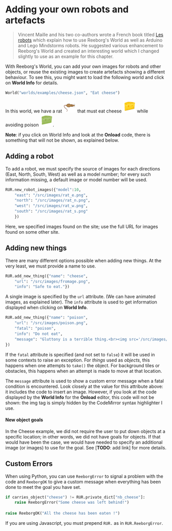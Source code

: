 # Adding your own robots and artefacts

> Vincent Maille and his two co-authors wrote a French book titled [Les robots](https://www.amazon.ca/Robots-Apprendre-Robotique-Par-lExemple/dp/2340013984/ref=sr_1_1?ie=UTF8&qid=1500382251&sr=8-1&keywords=les+robots+maille) which explain how to use Reeborg's World as well as Arduino and Lego Mindstorms robots. He suggested various enhancement to Reeborg's World and created an interesting world which I changed slightly to use as an example for this chapter.

With Reeborg's World, you can add your own images for robots and other objects, or reuse the existing images to create artefacts showing a different behaviour. To see this, you might want to load the following world and click on **World Info** for details.

```py
World("worlds/examples/cheese.json", "Eat cheese")
```

In this world, we have a rat ![](/assets/rat_e.png) that must eat cheese ![](/assets/fromage.png) while avoiding poison ![](/assets/poison.png).

**Note**: if you click on World Info and look at the **Onload** code, there is something that will not be shown, as explained below.

## Adding a robot

To add a robot, we must specify the source of images for each directions \(East, North, South, West\) as well as a model number; for every such information missing, a default image or model number will be used.

```py
RUR.new_robot_images({"model":10,
    "east": "/src/images/rat_e.png",
    "north": "/src/images/rat_n.png",
    "west": "/src/images/rat_w.png",
    "south": "/src/images/rat_s.png"
    })
```

Here, we specified images found on the site; use the full URL for images found on some other site.

## Adding new things

There are many different options possible when adding new things. At the very least, we must provide a name to use.

```py
RUR.add_new_thing({"name": "cheese",
    "url": "/src/images/fromage.png",
    "info": "Safe to eat."})
```

A single image is specified by the `url` attribute. \(We can have animated images, as explained later\). The `info` attribute is used to get information displayed when clicking on **World Info**. 

```py
RUR.add_new_thing({"name": "poison",
    "url": "/src/images/poison.png",
    "fatal": "poison",
    "info": "Do not eat",
    "message": "Gluttony is a terrible thing.<br><img src='/src/images/mort.png'>"
})
```

If the `fatal` attribute is specified \(and not set to `false`\) it will be used in some contexts to raise an exception. For _things_ used as _objects_, this happens when one attempts to `take()` the object. For background tiles or obstacles, this happens when an attempt is made to move at that location.

The `message` attribute is used to show a custom error message when a fatal condition is encountered.  Look closely at the value for this attribute above: it includes the code to insert an image.  However, if you look at the code displayed by the **World Info** for the **Onload** editor, this code will not be shown: the img tag is simply hidden by the CodeMirror syntax highlighter I use.

#### New object goals

In the Cheese example, we did not require the user to put down objects at a specific location; in other words, we did not have goals for objects. If that would have been the case, we would have needed to specify an additional image \(or images\) to use for the goal.  See \[**TODO**: add link\] for more details.

## Custom Errors

When using Python, you can use `ReeborgError` to signal a problem with the code and `ReeborgOK` to give a custom message when everything has been done to meet the goal you have set.

```py
if carries_object("cheese") != RUR.private_dict["nb_cheese"]:
    raise ReeborgError("Some cheese was left behind!")

raise ReeborgOK("All the cheese has been eaten !")
```

If you are using Javascript, you must prepend `RUR.`  as in `RUR.ReeborgError`.  


